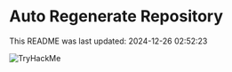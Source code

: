 # Auto Regenerate Repository

This README was last updated: 2024-12-26 02:52:23

 ![TryHackMe](https://tryhackme.com/badge/533634)